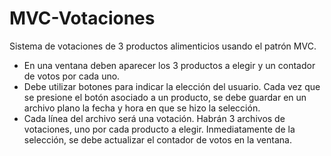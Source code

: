 # MVC-Votaciones
Sistema de votaciones de 3 productos alimenticios usando el patrón MVC.  
- En una ventana deben aparecer los 3 productos a elegir y un contador de votos por cada uno. 
- Debe utilizar botones para indicar la elección del usuario. Cada vez que se presione el botón asociado a un producto, se debe guardar en un archivo plano la fecha y hora en que se hizo la selección. 
- Cada línea del archivo será una votación. Habrán 3 archivos de votaciones, uno por cada producto a elegir.  Inmediatamente de la selección, se debe actualizar el contador de votos en la ventana.
